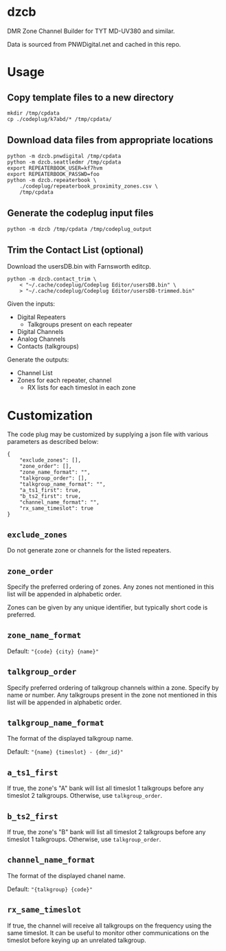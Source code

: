 # dzcb

DMR Zone Channel Builder for TYT MD-UV380 and similar.

Data is sourced from PNWDigital.net and cached in this repo.

# Usage

## Copy template files to a new directory

    mkdir /tmp/cpdata
    cp ./codeplug/k7abd/* /tmp/cpdata/

## Download data files from appropriate locations

    python -m dzcb.pnwdigital /tmp/cpdata
    python -m dzcb.seattledmr /tmp/cpdata
    export REPEATERBOOK_USER=kf7hvm
    export REPEATERBOOK_PASSWD=foo
    python -m dzcb.repeaterbook \
        ./codeplug/repeaterbook_proximity_zones.csv \
        /tmp/cpdata

## Generate the codeplug input files

    python -m dzcb /tmp/cpdata /tmp/codeplug_output

## Trim the Contact List (optional)

Download the usersDB.bin with Farnsworth editcp.

    python -m dzcb.contact_trim \
        < "~/.cache/codeplug/Codeplug Editor/usersDB.bin" \
        > "~/.cache/codeplug/Codeplug Editor/usersDB-trimmed.bin"

Given the inputs:

* Digital Repeaters
    * Talkgroups present on each repeater
* Digital Channels
* Analog Channels
* Contacts (talkgroups)

Generate the outputs:

* Channel List
* Zones for each repeater, channel
    * RX lists for each timeslot in each zone

# Customization

The code plug may be customized by supplying a json file with various
parameters as described below:

```
{
    "exclude_zones": [],
    "zone_order": [],
    "zone_name_format": "",
    "talkgroup_order": [],
    "talkgroup_name_format": "",
    "a_ts1_first": true,
    "b_ts2_first": true,
    "channel_name_format": "",
    "rx_same_timeslot": true
}
```

## `exclude_zones`

Do not generate zone or channels for the listed repeaters.

## `zone_order`

Specify the preferred ordering of zones. Any zones not mentioned in this list
will be appended in alphabetic order.

Zones can be given by any unique identifier, but typically short code is
preferred.

## `zone_name_format`

Default: `"{code} {city} {name}"`

## `talkgroup_order`

Specify preferred ordering of talkgroup channels within a zone. Specify by name
or number. Any talkgroups present in the zone not mentioned in this list will
be appended in alphabetic order.

## `talkgroup_name_format`

The format of the displayed talkgroup name.

Default: `"{name} {timeslot} - {dmr_id}"`

## `a_ts1_first`

If true, the zone's "A" bank will list all timeslot 1 talkgroups before any
timeslot 2 talkgroups. Otherwise, use `talkgroup_order`.

## `b_ts2_first`

If true, the zone's "B" bank will list all timeslot 2 talkgroups before any
timeslot 1 talkgroups. Otherwise, use `talkgroup_order`.

## `channel_name_format`

The format of the displayed chanel name.

Default: `"{talkgroup} {code}"`

## `rx_same_timeslot`

If true, the channel will receive all talkgroups on the frequency using the
same timeslot. It can be useful to monitor other communications on the timeslot
before keying up an unrelated talkgroup.

